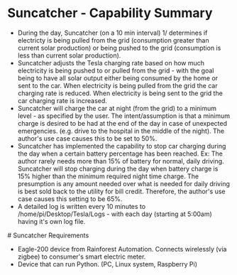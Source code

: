 # Suncatcher - Capability Summary
<ul>
  <li>During the day, Suncatcher (on a 10 min interval) 1/ determines if electricty is being pulled from the grid (consumption greater than current solar production) or being pushed to the grid (consumption is less than current solar production).
  <li>Suncatcher adjusts the Tesla charging rate based on how much electricity is being pushed to or pulled from the grid - with the goal being to have all solar output either being consumed by the home or sent to the car.  When electricity is being pulled from the grid the car charging rate is reduced.  When electricity is being sent to the grid the car charging rate is increased. 
  <li>Suncatcher will charge the car at night (from the grid) to a minimum level - as specified by the user.  The intent/assumption is that a minimum charge is desired to be had at the end of the day in case of unexpected emergencies.  (e.g. drive to the hospital in the middle of the night).  The author's use case causes this to be set to 50%.
  <li>Suncatcher has implemented the capability to stop car charging during the day when a certain battery percentage has been reached.  Ex:  The author rarely needs more than 15% of battery for normal, daily driving.  Suncatcher will stop charging during the day when battery charge is 15% higher than the minimum required night time charge.  The presumption is any amount needed over what is needed for daily driving is best sold back to the utility for bill credit.  Therefore, the author's use case causes this setting to be 65%.
  <li>A detailed log is written every 10 minutes to /home/pi/Desktop/Tesla/Logs - with each day (starting at 5:00am) having it's own log file.
</ul>  
# Suncatcher Requirements
<ul>
  <li>Eagle-200 device from Rainforest Automation.  Connects wirelessly (via zigbee) to consumer's smart electric meter.</li>
  <li>Device that can run Python. (PC, Linux system, Raspberry Pi)</li>
</ul>


